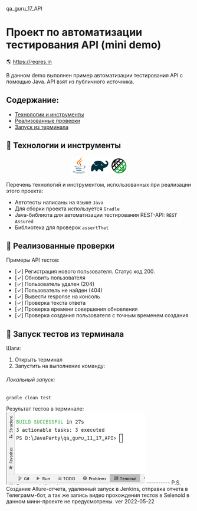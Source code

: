qa_guru_17_API

# Проект по автоматизации тестирования API (mini demo)
:earth_americas: https://reqres.in

В данном demo выполнен пример автоматизации тестирования API с помощью Java.
API взят из публичного источника.

## Содержание:
- [Технологии и инструменты](#watermelon-технологии-и-инструменты)
- [Реализованные проверки](#watermelon-Реализованные-проверки)
- [Запуск из терминала](#watermelon-Запуск-тестов-из-терминала)

## :watermelon: Технологии и инструменты

<p align="center">
<a href="https://www.java.com/"><img src="images/logo/Java.svg" width="50" height="50"  alt="Java"/></a>
<a href="https://gradle.org/"><img src="images/logo/Gradle.svg" width="50" height="50"  alt="Gradle"/></a>
<a href="https://https://rest-assured.io//"><img src="images/logo/RestAssured.svg" width="50" height="50"  alt="Rest-Assured" title="Rest-Assured"></a>
</p>

Перечень технологий и инструментом, использованных при реализации этого проекта:
- Автотесты написаны на языке `Java`
- Для сборки проекта используется `Gradle`
- Java-библиота для автоматизации тестирования REST-API: `REST Assured`
- Библиотека для проверок `assertThat`

## :watermelon: Реализованные проверки
Примеры API тестов:
- [✓] Регистрация нового пользователя. Статус код 200.
- [✓] Обновить пользователя
- [✓] Пользователь удален (204)
- [✓] Пользователь не найден (404)
- [✓] Вывести response на консоль
- [✓] Проверка текста ответа
- [✓] Проверка времени совершения обновления
- [✓] Проверка создания пользователя с точным временем создания

## :watermelon: Запуск тестов из терминала
Шаги:
1. Открыть терминал
2. Запустить на выполнение команду:
###### Локальный запуск:
```
gradle clean test
```
<p>Результат тестов в терминале:
 
<img title="Результат тестов в терминале" src="images/Screenshot_13.jpg">
----------
P.S. Создание Allure-отчета, удаленный запуск в Jenkins, отправка отчета в Телеграмм-бот, а так же запись видео прохождения тестов в Selenoid в данном мини-проекте не предусмотрены.
ver 2022-05-22